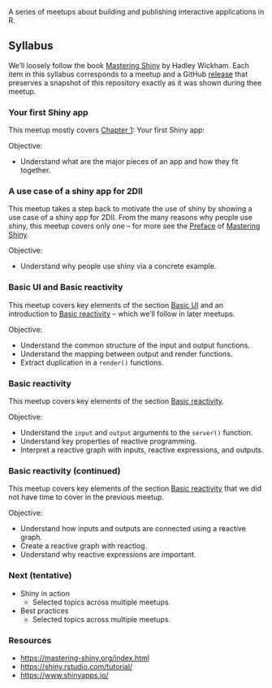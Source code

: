 
<!-- README.md is generated from README.Rmd. Please edit that file -->
<!-- README.md is generated from README.Rmd. Please edit that file -->

A series of meetups about building and publishing interactive
applications in R.

## Syllabus

We’ll loosely follow the book [Mastering
Shiny](https://mastering-shiny.org/) by Hadley Wickham. Each item in
this syllabus corresponds to a meetup and a GitHub
[release](https://github.com/2DegreesInvesting/ds.shiny/releases) that
preserves a snapshot of this repository exactly as it was shown during
thee meetup.

### Your first Shiny app

This meetup mostly covers [Chapter
1](https://mastering-shiny.org/basic-app.html): Your first Shiny app:

Objective:

-   Understand what are the major pieces of an app and how they fit
    together.

### A use case of a shiny app for 2DII

This meetup takes a step back to motivate the use of shiny by showing a
use case of a shiny app for 2DII. From the many reasons why people use
shiny, this meetup covers only one – for more see the
[Preface](https://mastering-shiny.org/preface.html) of [Mastering
Shiny](https://mastering-shiny.org/).

Objective:

-   Understand why people use shiny via a concrete example.

### Basic UI and Basic reactivity

This meetup covers key elements of the section [Basic
UI](https://mastering-shiny.org/basic-ui.html) and an introduction to
[Basic reactivity](https://mastering-shiny.org/basic-reactivity.html) –
which we’ll follow in later meetups.

Objective:

-   Understand the common structure of the input and output functions.
-   Understand the mapping between output and render functions.
-   Extract duplication in a `render()` functions.

### Basic reactivity

This meetup covers key elements of the section [Basic
reactivity](https://mastering-shiny.org/basic-reactivity.html).

Objective:

-   Understand the `input` and `output` arguments to the `server()`
    function.
-   Understand key properties of reactive programming.
-   Interpret a reactive graph with inputs, reactive expressions, and
    outputs.

### Basic reactivity (continued)

This meetup covers key elements of the section [Basic
reactivity](https://mastering-shiny.org/basic-reactivity.html) that we
did not have time to cover in the previous meetup.

Objective:

-   Understand how inputs and outputs are connected using a reactive
    graph.
-   Create a reactive graph with reactlog.
-   Understand why reactive expressions are important.

### Next (tentative)

-   Shiny in action
    -   Selected topics across multiple meetups.
-   Best practices
    -   Selected topics across multiple meetups.

### Resources

-   <https://mastering-shiny.org/index.html>
-   <https://shiny.rstudio.com/tutorial/>
-   <https://www.shinyapps.io/>
